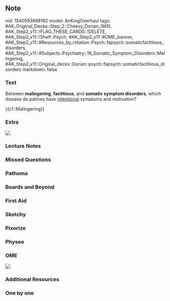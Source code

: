 ## Note
nid: 1540593668182
model: AnKingOverhaul
tags: #AK_Original_Decks::Step_2::Cheesy_Dorian_(M3), #AK_Step2_v11::!FLAG_THESE_CARDS::!DELETE, #AK_Step2_v11::!Shelf::Psych, #AK_Step2_v11::#OME_banner, #AK_Step2_v11::#Resources_by_rotation::Psych::fapsych::somaticfactitious_disorders, #AK_Step2_v11::#Subjects::Psychiatry::16_Somatic_Symptom_Disorders::Malingering, #AK_Step2_v11::Original_decks::Dorian::psych::fapsych::somaticfactitious_disorders
markdown: false

### Text
Between <b>malingering</b>, <b>factitious</b>, and <b>somatic
symptom disorders</b>, which disease do patines have
<u>intentional</u> symptoms and motivation?
<div>
  {{c1::Malingering}}
</div>

### Extra
<img src="paste-87170656239617.jpg">

### Lecture Notes


### Missed Questions


### Pathoma


### Boards and Beyond


### First Aid


### Sketchy


### Pixorize


### Physeo


### OME
<div class="ome-widget">
  <a href="https://onlinemeded.org?ref=anki"><img src=
  "_OME_AnkiFlashcards_General_3.png"></a>
</div>

### Additional Resources


### One by one

